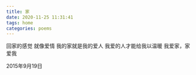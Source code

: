 ```yaml
---
title: 家
date: 2020-11-25 11:31:41
tags: home
categories: poems
---
```

回家的感觉
就像爱情<!--more-->
我的家就是我的爱人
我爱的人才能给我以温暖
我爱家，家爱我

2015年9月19日
